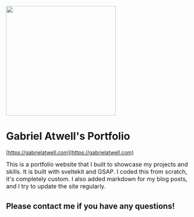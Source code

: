 <img src="http://gabrielatwell.com/logos/shieldy.webp" width="300" height="auto" />

# Gabriel Atwell's Portfolio

[https://gabrielatwell.com](https://gabrielatwell.com)

<article style="margin-bottom: 2rem; font-size: clamp(1rem, 1.5vw, 1.75rem); line-height: 1.25;">
This is a portfolio website that I built to showcase my projects and skills. It is built with sveltekit and GSAP. I coded this from scratch, it's completely custom. I also added markdown for my blog posts, and I try to update the site regularly.
</article>

## Please contact me if you have any questions!
